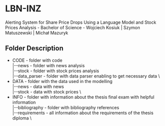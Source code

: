 # LBN-INZ
Alerting System for Share Price Drops Using a Language Model and Stock Prices Analysis - Bachelor of Science - Wojciech Kosiuk | Szymon Matuszewski | Michał Mazuryk

## Folder Description
* CODE - folder with code \
        |--news - folder with news analysis \
        |--stock - folder with stock prices analysis \
        |--data_parser - folder with data parser enabling to get necessary data \
* DATA - folder with the data used in the modelling \
        |--news - data with news \
        |--stock - data with stock prices \
* INFO - folder with information about the thesis final exam with helpful information \
        |--bibliography - folder with bibliography references \
        |--requirements - all information about the requirements of the thesis diploma \
